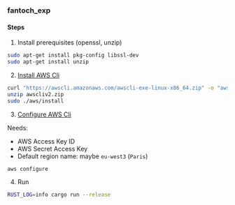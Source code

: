 ### fantoch_exp

#### Steps

1. Install prerequisites (openssl, unzip)

```bash
sudo apt-get install pkg-config libssl-dev
sudo apt-get install unzip
```

2. [Install AWS Cli](https://docs.aws.amazon.com/cli/latest/userguide/install-cliv2-linux.html)

```bash
curl "https://awscli.amazonaws.com/awscli-exe-linux-x86_64.zip" -o "awscliv2.zip"
unzip awscliv2.zip
sudo ./aws/install
```

3. [Configure AWS Cli](https://docs.aws.amazon.com/cli/latest/userguide/install-cliv2-linux.html)

Needs:
- AWS Access Key ID
- AWS Secret Access Key
- Default region name: maybe `eu-west3` (`Paris`)

```bash
aws configure
```

4. Run

```bash
RUST_LOG=info cargo run --release
```
